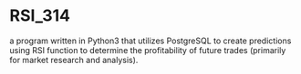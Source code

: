 # RSI_314
a program written in Python3 that utilizes PostgreSQL to create predictions using RSI function to determine the profitability of future trades (primarily for market research and analysis).
